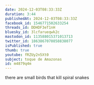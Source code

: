 ```yaml
---
date: 2024-12-03T08:33:33Z
duration: 3:44
publishedAt: 2024-12-03T08:33:33Z
facebook_id: 1546771502633254
threads_id: DDHDF3eT1nH
bluesky_id: 3lcfarueqwk2c
mastodon_id: 113588015371013713
twitter_id: 1863867070858838077
isPublished: true
thumb: true
youtube: fRZUy2n5Xt0
subject: toque de Amazonas
id: m4879q4m
---
```

there are small birds that kill spiral snakes
